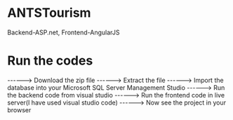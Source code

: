 # ANTSTourism
 Backend-ASP.net, Frontend-AngularJS
 
# Run the codes
------> Download the zip file
------> Extract the file
------> Import the database into your Microsoft SQL Server Management Studio
------> Run the backend code from visual studio
------> Run the frontend code in live server(I have used visual studio code)
------> Now see the project in your browser
